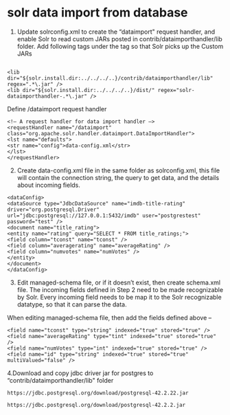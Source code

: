 # solr data import from database 

1. Update solrconfig.xml to create the “dataimport" request handler, and enable Solr to read custom JARs posted in contrib/dataimporthandler/lib folder.
Add following tags under the <config> tag so that Solr picks up the Custom JARs

```

<lib dir="${solr.install.dir:../../../..}/contrib/dataimporthandler/lib" regex=".*\.jar" />
<lib dir="${solr.install.dir:../../../..}/dist/" regex="solr-dataimporthandler-.*\.jar" />

```

Define /dataimport request handler

```
<!– A request handler for data import handler –>
<requestHandler name="/dataimport"
class="org.apache.solr.handler.dataimport.DataImportHandler">
<lst name="defaults">
<str name="config">data-config.xml</str>
</lst>
</requestHandler>
```

2. Create data-config.xml file in the same folder as solrconfig.xml, this file will contain the connection string, the query to get data, and the details about incoming fields.

```
<dataConfig>
<dataSource type="JdbcDataSource" name="imdb-title-rating" driver="org.postgresql.Driver" url="jdbc:postgresql://127.0.0.1:5432/imdb" user="postgrestest" password="test" />
<document name="title_rating">
<entity name="rating" query="SELECT * FROM title_ratings;">
<field column="tconst" name="tconst" />
<field column="averagerating" name="averageRating" />
<field column="numvotes" name="numVotes" />
</entity>
</document>
</dataConfig>
```

3. Edit managed-schema file, or if it doesn’t exist, then create schema.xml file. The incoming fields defined in Step 2 need to be made recognizable by Solr. Every incoming field needs to be map it to the Solr   recognizable datatype, so that it can parse the data.

When editing managed-schema file, then add the fields defined above –
```
<field name="tconst" type="string" indexed="true" stored="true" />
<field name="averageRating" type="tint" indexed="true" stored="true" />
<field name="numVotes" type="int" indexed="true" stored="true" />
<field name="id" type="string" indexed="true" stored="true" multiValued="false" />
```


4.Download and copy jdbc driver jar for postgres to “contrib/dataimporthandler/lib" folder

```
https://jdbc.postgresql.org/download/postgresql-42.2.22.jar
  
https://jdbc.postgresql.org/download/postgresql-42.2.2.jar
```
